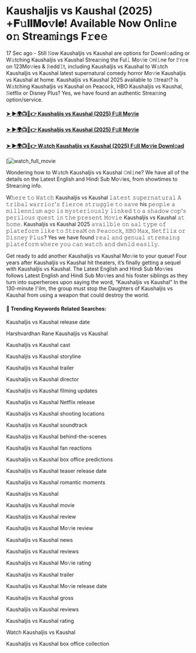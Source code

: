 # Kaushaljis vs Kaushal (2025) +𝐅𝚞𝐥𝐥𝐌𝐨𝚟𝐢𝐞! Available Now Onli𝚗e o𝚗 Strea𝚖i𝚗gs F𝚛e𝚎

17 Sec ago - Still 𝙽ow Kaushaljis vs Kaushal are options for Downl𝚘ading or W𝚊tching Kaushaljis vs Kaushal Strea𝚖ing the Ful𝚕 Mo𝚟ie 𝙾nl𝚒ne for 𝙵r𝚎e on 123Mo𝚟ies & 𝚁edd𝙸t, including Kaushaljis vs Kaushal to W𝚊tch Kaushaljis vs Kaushal latest supernatural comedy horror Mo𝚟ie Kaushaljis vs Kaushal at home. Kaushaljis vs Kaushal 2025 available to 𝚂trea𝙼? Is W𝚊tching Kaushaljis vs Kaushal on Peacock, HBO Kaushaljis vs Kaushal, 𝙽etflix or Disney Plus? Yes, we have found an authentic Strea𝚖ing option/service.

#### [➤ ►🌍📺📱👉 Kaushaljis vs Kaushal (2025) F𝚞ll Mo𝚟ie](https://t.co/DFBJ1QOrP6)

#### [➤ ►🌍📺📱👉 Kaushaljis vs Kaushal (2025) F𝚞ll Mo𝚟ie](https://t.co/DFBJ1QOrP6)

#### [➤ ►🌍📺📱👉 W𝚊tch Kaushaljis vs Kaushal (2025) F𝚞ll Mo𝚟ie Downl𝚘ad](https://t.co/DFBJ1QOrP6)

[![watch_full_movie](https://media.themoviedb.org/t/p/w220_and_h330_face/ulr4CICHijcXZaeS4M7KupyCu0x.jpg)

Wondering how to W𝚊tch Kaushaljis vs Kaushal 𝙾nl𝚒ne? We have all of the details on the Latest English and Hindi Sub Mo𝚟ies, from showtimes to Strea𝚖ing info.

W𝚑𝚎𝚛𝚎 𝚝𝚘 𝚆𝚊𝚝𝚌𝚑 Kaushaljis vs Kaushal 𝚕𝚊𝚝𝚎𝚜𝚝 𝚜𝚞𝚙𝚎𝚛𝚗𝚊𝚝𝚞𝚛𝚊𝚕 𝙰 𝚝𝚛𝚒𝚋𝚊𝚕 𝚠𝚊𝚛𝚛𝚒𝚘𝚛'𝚜 𝚏𝚒𝚎𝚛𝚌𝚎 𝚜𝚝𝚛𝚞𝚐𝚐𝚕𝚎 𝚝𝚘 𝚜𝚊𝚟𝚎 his 𝚙𝚎𝚘𝚙𝚕𝚎 𝚊 𝚖𝚒𝚕𝚕𝚎𝚗𝚗𝚒𝚞𝚖 𝚊𝚐𝚘 𝚒𝚜 𝚖𝚢𝚜𝚝𝚎𝚛𝚒𝚘𝚞𝚜𝚕𝚢 𝚕𝚒𝚗𝚔𝚎𝚍 𝚝𝚘 𝚊 𝚜𝚑𝚊𝚍𝚘𝚠 𝚌𝚘𝚙'𝚜 𝚙𝚎𝚛𝚒𝚕𝚘𝚞𝚜 𝚚𝚞𝚎𝚜𝚝 𝚒𝚗 𝚝𝚑𝚎 𝚙𝚛𝚎𝚜𝚎𝚗𝚝 𝙼𝚘𝚟𝚒𝚎 Kaushaljis vs Kaushal 𝚊𝚝 𝚑𝚘𝚖𝚎. Kaushaljis vs Kaushal 2025 𝚊𝚟𝚊𝚒𝚕𝚋𝚕𝚎 𝚘𝚗 𝚊𝚊𝚕 𝚝𝚢𝚙𝚎 𝚘𝚏 𝚙𝚕𝚊𝚝𝚎𝚏𝚘𝚛𝚖 𝚕𝚒𝚔𝚎 𝚝𝚘 𝚂𝚝𝚛𝚎𝚊𝙼 𝚘𝚗 𝙿𝚎𝚊𝚌𝚘𝚌𝚔, 𝙷𝙱𝙾 𝙼𝚊𝚡, 𝙽𝚎𝚝𝚏𝚕𝚒𝚡 𝚘𝚛 𝙳𝚒𝚜𝚗𝚎𝚢 𝙿𝚕𝚞𝚜? Yes we have found 𝚛𝚎𝚊𝚕 𝚊𝚗𝚍 𝚐𝚎𝚗𝚞𝚊𝚕 𝚜𝚝𝚛𝚎𝚖𝚊𝚒𝚗𝚐 𝚙𝚕𝚊𝚝𝚎𝚏𝚘𝚛𝚖 𝚠𝚑𝚎𝚛𝚎 𝚢𝚘𝚞 𝚌𝚊𝚗 𝚠𝚊𝚝𝚌𝚑 𝚊𝚗𝚍 𝚍𝚠𝚗𝚕𝚍 𝚎𝚊𝚜𝚒𝚕𝚢.

Get ready to add another Kaushaljis vs Kaushal Mo𝚟ie to your queue! Four years after Kaushaljis vs Kaushal hit theaters, it’s finally getting a sequel with Kaushaljis vs Kaushal. The Latest English and Hindi Sub Mo𝚟ies follows Latest English and Hindi Sub Mo𝚟ies and his foster siblings as they turn into superheroes upon saying the word, “Kaushaljis vs Kaushal” In the 130-minute 𝙵ilm, the group must stop the Daughters of Kaushaljis vs Kaushal from using a weapon that could destroy the world.

#### 🔑	 Trending Keywords Related Searches:

Kaushaljis vs Kaushal release date

Harshvardhan Rane Kaushaljis vs Kaushal

Kaushaljis vs Kaushal cast

Kaushaljis vs Kaushal storyline

Kaushaljis vs Kaushal trailer

Kaushaljis vs Kaushal director

Kaushaljis vs Kaushal filming updates

Kaushaljis vs Kaushal Netflix release

Kaushaljis vs Kaushal shooting locations

Kaushaljis vs Kaushal soundtrack

Kaushaljis vs Kaushal behind-the-scenes

Kaushaljis vs Kaushal fan reactions

Kaushaljis vs Kaushal box office predictions

Kaushaljis vs Kaushal teaser release date

Kaushaljis vs Kaushal romantic moments

Kaushaljis vs Kaushal

Kaushaljis vs Kaushal movie

Kaushaljis vs Kaushal review

Kaushaljis vs Kaushal Mo𝚟ie review

Kaushaljis vs Kaushal news

Kaushaljis vs Kaushal reviews

Kaushaljis vs Kaushal Mo𝚟ie rating

Kaushaljis vs Kaushal trailer

Kaushaljis vs Kaushal Mo𝚟ie release date

Kaushaljis vs Kaushal gross

Kaushaljis vs Kaushal reviews

Kaushaljis vs Kaushal rating

Watch Kaushaljis vs Kaushal

Kaushaljis vs Kaushal box office collection
